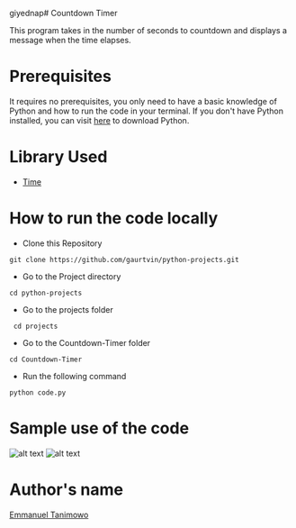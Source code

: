 giyednap# Countdown Timer

This program takes in the number of seconds to countdown and displays a message when the time elapses.

# Prerequisites

It requires no prerequisites, you only need to have a basic knowledge of Python and how to run the code in your terminal. If you don't have Python installed, you can visit [here](https://www.python.org/downloads/) to download Python.

# Library Used

- [Time](https://docs.python.org/3/library/time.html)

# How to run the code locally

- Clone this Repository

```
git clone https://github.com/gaurtvin/python-projects.git
```

- Go to the Project directory

```
cd python-projects
```

- Go to the projects folder

```
 cd projects
```

- Go to the Countdown-Timer folder

```
cd Countdown-Timer
```

- Run the following command

```
python code.py
```

# Sample use of the code

![alt text](https://github.com/Mannuel25/python-projects/blob/master/projects/Countdown-Timer/screenshot_1.png)
![alt text](https://github.com/Mannuel25/python-projects/blob/master/projects/Countdown-Timer/screenshot_2.png)

# Author's name

[Emmanuel Tanimowo](https://github.com/Mannuel25)
